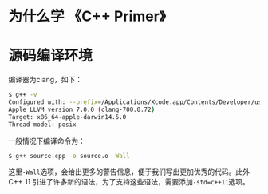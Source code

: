 # 为什么学 《C++ Primer》


# 源码编译环境
编译器为clang，如下：

```bash
$ g++ -v
Configured with: --prefix=/Applications/Xcode.app/Contents/Developer/usr --with-gxx-include-dir=/usr/include/c++/4.2.1
Apple LLVM version 7.0.0 (clang-700.0.72)
Target: x86_64-apple-darwin14.5.0
Thread model: posix
```

一般情况下编译命令为：

```bash
$ g++ source.cpp -o source.o -Wall 
```
这里`-Wall`选项，会给出更多的警告信息，便于我们写出更加优秀的代码。此外C++ 11 引进了许多新的语法，为了支持这些语法，需要添加`-std=c++11`选项。



